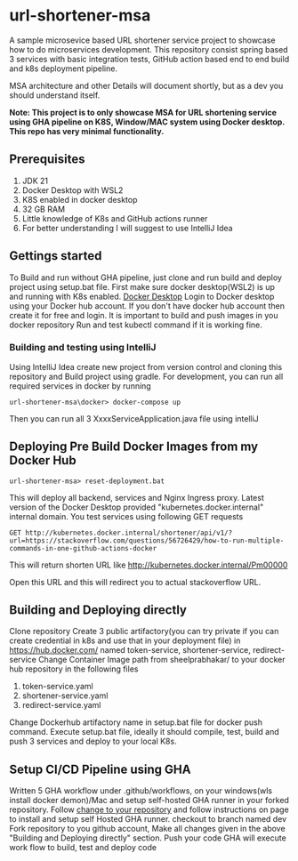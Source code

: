 # url-shortener-msa
A sample microsevice based URL shortener service project to showcase how to do microservices development. This 
repository consist spring based 3 services with basic integration tests, GitHub action based end to end build and 
k8s deployment pipeline.

MSA architecture and other Details will document shortly, but as a dev you should understand itself. 

**Note: This project is to only showcase MSA for URL shortening service using GHA pipeline on K8S, Window/MAC system using Docker desktop.
This repo has very minimal functionality.**

## Prerequisites
1. JDK 21
1. Docker Desktop with WSL2
1. K8S enabled in docker desktop
1. 32 GB RAM
2. Little knowledge of K8s and GitHub actions runner
3. For better understanding I will suggest to use IntelliJ Idea

## Gettings started
To Build and run without GHA pipeline, just clone and run build and deploy project using setup.bat file.
First make sure docker desktop(WSL2) is up and running with K8s enabled. [Docker Desktop](https://www.docker.com/blog/how-kubernetes-works-under-the-hood-with-docker-desktop/)
Login to Docker desktop using your Docker hub account. If you don't have docker hub account then create it for free and login. It is important to build and push images in you docker repository
Run and test kubectl command if it is working fine.

### Building and testing using IntelliJ
Using IntelliJ Idea create new project from version control and cloning this repository and Build project using gradle.
For development, you can run all required services in docker by running 

```
url-shortener-msa\docker> docker-compose up 
```
Then you can run all 3 XxxxServiceApplication.java file using intelliJ

## Deploying Pre Build Docker Images from my Docker Hub 
```
url-shortener-msa> reset-deployment.bat
```
This will deploy all backend, services and Nginx Ingress proxy.
Latest version of the Docker Desktop provided "kubernetes.docker.internal" internal domain. You test services using following GET requests
```
GET http://kubernetes.docker.internal/shortener/api/v1/?url=https://stackoverflow.com/questions/56726429/how-to-run-multiple-commands-in-one-github-actions-docker
```
This will return shorten URL like http://kubernetes.docker.internal/Pm00000

Open this URL and this will redirect you to actual stackoverflow URL.

## Building and Deploying directly
Clone repository
Create 3 public artifactory(you can try private if you can create credential in k8s and use that in your deployment file) in https://hub.docker.com/ named token-service, shortener-service, redirect-service 
Change Container Image path from sheelprabhakar/ to your docker hub repository in the following files
1. token-service.yaml
2. shortener-service.yaml
3. redirect-service.yaml

Change Dockerhub artifactory name in setup.bat file for docker push command.
Execute setup.bat file, ideally it should compile, test, build and push 3 services and deploy to your local K8s.

## Setup CI/CD Pipeline using GHA
Written 5 GHA workflow under .github/workflows, on your windows(wls install docker demon)/Mac and setup self-hosted GHA runner in your forked repository.
Follow [change to your repository](https://github.com/sheelprabhakar/url-shortener-msa/settings/actions/runners/new) 
and follow instructions on page to install and setup self Hosted GHA runner.
checkout to branch named dev
Fork repository to you github account, Make all changes given in the above "Building and Deploying directly" section.
Push your code GHA will execute work flow to build, test and deploy code 